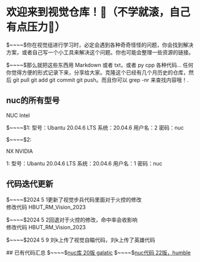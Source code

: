 # 欢迎来到视觉仓库！🤪（不学就滚，自己有点压力🥰）

<p>$~~~~$你在视觉组进行学习时，必定会遇到各种奇奇怪怪的问题，你会找到解决方案，或者自己写一个小工具来解决这个问题。你也可能会整理一些资源的链接。</p>

<p>$~~~~$那么就把这些东西用 Markdown 或者 txt，或者 py cpp 各种代码… 任何你觉得方便的形式记录下来，分享给大家。克隆这个已经有几个月历史的仓库，然后 git pull git add git commit git push。而且你可以 grep -nr 来查找内容哦！.</p>

## nuc的所有型号
<p>NUC Intel</p> 
   <p>$~~~~$1: 型号：Ubantu 20.04.6 LTS 系统：20.04.6 用户名：2 密码：nuc</p>
   <p>$~~~~$2:</p>
<p>NX NVIDIA</p>
   <p>  1: 型号：Ubantu 20.04.6 LTS 系统：20.04.6 用户名：1 密码：nuc</p>

## 代码迭代更新

<p>$~~~~$2024 5 1更新了视觉步兵代码里面对于火控的修改<br>
修改代码 HBUT_RM_Vision_2023</p>

<p>$~~~~$2024 5 2回退对于火控的修改，命中率会收影响<br>
修改代码 HBUT_RM_Vision_2023</p>

<p>$~~~~$2024 5 9 刘k上传了视觉自瞄代码，刘k上传了英雄代码</p>
## 已有代码汇总
$~~~~$<a href="https://github.com/Muzi1205/vision-code" title="超链接title">nuc库 20版 galatic</a>
$~~~~$<a href="https://github.com/mayIsuccess/hbut_-rm_-vision_2023.git" title="超链接title">nuc代码 22版，humble</a>
